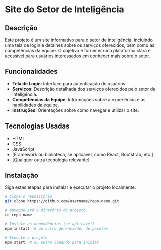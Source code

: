 # Site do Setor de Inteligência

## Descrição

Este projeto é um site informativo para o setor de inteligência, incluindo uma tela de login e detalhes sobre os serviços oferecidos, bem como as competências da equipe. O objetivo é fornecer uma plataforma clara e acessível para usuários interessados em conhecer mais sobre o setor.

## Funcionalidades

- **Tela de Login**: Interface para autenticação de usuários.
- **Serviços**: Descrição detalhada dos serviços oferecidos pelo setor de inteligência.
- **Competências da Equipe**: Informações sobre a experiência e as habilidades da equipe.
- **Instruções**: Orientações sobre como navegar e utilizar o site.

## Tecnologias Usadas

- HTML
- CSS
- JavaScript
- [Framework ou biblioteca, se aplicável, como React, Bootstrap, etc.]
- [Qualquer outra tecnologia relevante]

## Instalação

Siga estas etapas para instalar e executar o projeto localmente:

```bash
# Clone o repositório
git clone https://github.com/username/repo-name.git

# Navegue até o diretório do projeto
cd repo-name

# Instale as dependências (se aplicável)
npm install  # ou outro gerenciador de pacotes

# Execute o projeto
npm start  # ou outro comando para iniciar
